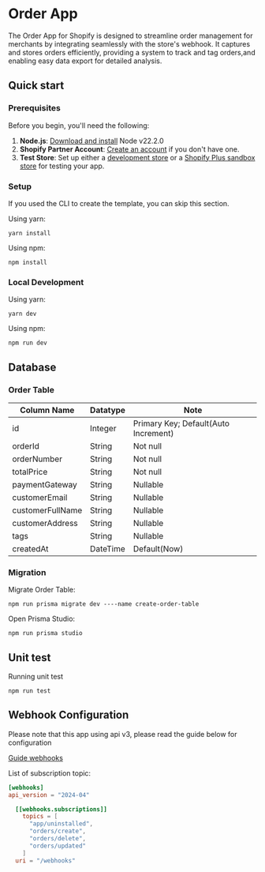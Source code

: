 # Order App

The Order App for Shopify is designed to streamline order management for merchants by integrating seamlessly with the store's webhook. It captures and stores orders efficiently, providing a system to track and tag orders,and enabling easy data export for detailed analysis.

## Quick start

### Prerequisites

Before you begin, you'll need the following:

1. **Node.js**: [Download and install](https://nodejs.org/en/download/) Node v22.2.0
2. **Shopify Partner Account**: [Create an account](https://partners.shopify.com/signup) if you don't have one.
3. **Test Store**: Set up either a [development store](https://help.shopify.com/en/partners/dashboard/development-stores#create-a-development-store) or a [Shopify Plus sandbox store](https://help.shopify.com/en/partners/dashboard/managing-stores/plus-sandbox-store) for testing your app.

### Setup

If you used the CLI to create the template, you can skip this section.

Using yarn:

```shell
yarn install
```

Using npm:

```shell
npm install
```


### Local Development

Using yarn:

```shell
yarn dev
```

Using npm:

```shell
npm run dev
```

## Database

### Order Table

| Column Name      | Datatype      | Note                                 |
| -----------      | -----------   | -----------                          |
| id               |  Integer      | Primary Key; Default(Auto Increment) |
| orderId          | String        | Not null                             |
| orderNumber      | String        | Not null                             |
| totalPrice       | String        | Not null                             |
| paymentGateway   | String        | Nullable                             |
| customerEmail    | String        | Nullable                             |
| customerFullName | String        | Nullable                             |
| customerAddress  | String        | Nullable                             |
| tags             | String        | Nullable                             |
| createdAt        | DateTime      | Default(Now)                         |

### Migration

Migrate Order Table:

```shell
npm run prisma migrate dev ----name create-order-table
```

Open Prisma Studio:

```shell
npm run prisma studio
```
## Unit test

Running unit test

```shell
npm run test
```

## Webhook Configuration
Please note that this app using api v3, please read the guide below for configuration

[Guide webhooks](https://shopify.dev/docs/api/shopify-app-remix/v3/guide-webhooks) 

List of subscription topic:
```toml
[webhooks]
api_version = "2024-04"

  [[webhooks.subscriptions]]
    topics = [
      "app/uninstalled",
      "orders/create",
      "orders/delete",
      "orders/updated"
    ]
  uri = "/webhooks"
```
